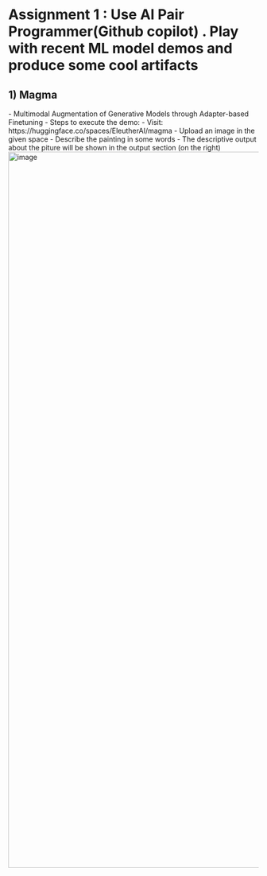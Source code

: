 <h1>Assignment 1 : Use AI Pair Programmer(Github copilot) . Play with recent ML model demos and produce some cool artifacts</h1>

<h2>1) Magma</h2>
- Multimodal Augmentation of Generative Models through Adapter-based Finetuning
- Steps to execute the demo:
  - Visit: https://huggingface.co/spaces/EleutherAI/magma
  - Upload an image in the given space
  - Describe the painting in some words
  - The descriptive output about the piture will be shown in the output section (on the right)
  
<img width="1440" alt="image" src="https://user-images.githubusercontent.com/50801491/187008456-9a9284c7-0f89-4a92-9679-3c4d2db68f0d.png">
